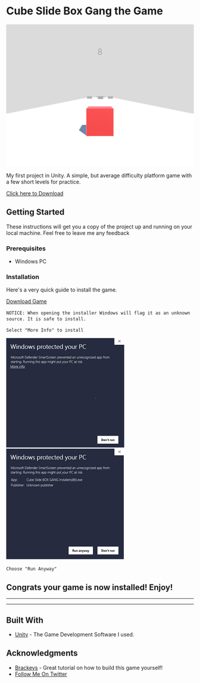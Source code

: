 # Cube Slide Box Gang the Game

![Level01 Gif](/Assets/Img/CSBG.gif)

My first project in Unity. A simple, but average difficulty platform game with a few short levels for practice.

[Click here to Download](#Installation)

## Getting Started

These instructions will get you a copy of the project up and running on your local machine. Feel free to leave me any feedback

### Prerequisites

- Windows PC

### Installation

Here's a very quick guide to install the game.

[Download Game](https://mega.nz/file/ylh3jLhJ#hDi-rG-Un8Vof9M9MlanTH31oLVMWk67uPfXmdhPwYI)

```
NOTICE: When opening the installer Windows will flag it as an unknown source. It is safe to install.
```

```
Select "More Info" to install
```

![windows error 1](/Assets/Img/Windows1.png)
![windows error 2](/Assets/Img/Windows2.png)

```
Choose "Run Anyway"
```

## Congrats your game is now installed! Enjoy!

---

---

## Built With

- [Unity](https://unity.com) - The Game Development Software I used.

## Acknowledgments

- [Brackeys](https://youtube.com/Brackeys) - Great tutorial on how to build this game yourself!
- [Follow Me On Twitter](http://twitter.com/CodesByMo)
